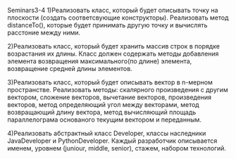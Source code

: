 Seminars3-4
1)Реализовать класс, который будет описывать точку на плоскости (создать соответсвующие конструкторы).
Реализовать метод distanceTo(), которые будет принимать другую точку и вычислять расстоние между ними.

2)Реализовать класс, который будет хранить массив строк в порядке возрастания их длины. Класс должен содержать методы добавления элемента
возвращения максимального(по длине) элемента, возвращение средней длины элементов. 

3)Реализовать класс, который будет описывать вектор в n-мерном пространстве. Реализовать методы: скалярного произведения с другим вектором,
сложение векторов, вычетание векторов, произведения векторов, метод определяющий угол между векторами, метод возвращающий длину вектора, 
метод вычисляющий площадь параллелограма основаного текущим вектором и переданным.

4)Реализовать абстрактный класс Developer, классы наследники JavaDeveloper и PythonDeveloper. Каждый разработчик описывается именем, 
уровнем (juniour, middle, senior), стажем, набором технологий.
